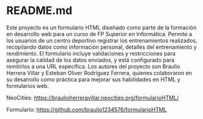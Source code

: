 # README.md
Este proyecto es un formulario HTML diseñado como parte de la formación en desarrollo web para un curso de FP Superior en Informática. Permite a los usuarios de un centro deportivo registrar los entrenamientos realizados, recopilando datos como información personal, detalles del entrenamiento y rendimiento.
El formulario incluye validaciones y restricciones para asegurar la calidad de los datos enviados, y está configurado para remitirlos a una URL específica. Los autores del proyecto son Braulio Herrera Villar y Esteban Oliver Rodríguez Ferrera, quienes colaboraron en su desarrollo como práctica para mejorar sus habilidades en HTML y formularios web.

NeoCities: https://braulioherreravillar.neocities.org/formularioHTML/

Formulario: https://github.com/braulio1234576/formularioHTML
